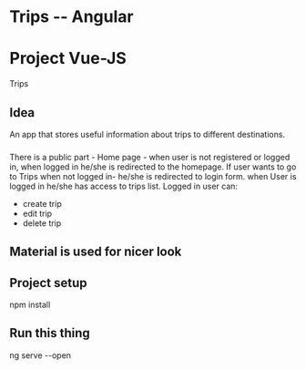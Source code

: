 # Trips -- Angular
 
 # Project Vue-JS
 Trips

## Idea
An app that stores useful information about trips to different destinations.

### 

There is a public part - Home page - when user is not registered or logged in, when logged in he/she is redirected to the homepage.
If user wants to go to Trips when not logged in- he/she is redirected to login form.
when User is logged in he/she has access to trips list.
Logged in user can:
- create trip
- edit trip
- delete trip


## Material is used for nicer look 


## Project setup

npm install

## Run this thing 

ng serve --open
